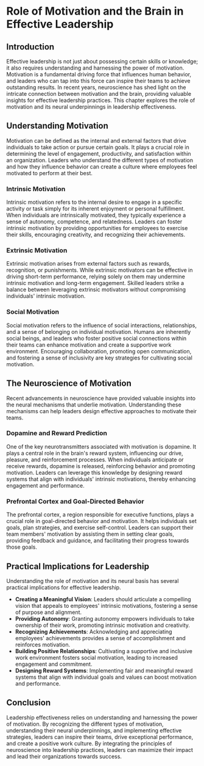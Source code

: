 # Role of Motivation and the Brain in Effective Leadership

## Introduction

Effective leadership is not just about possessing certain skills or knowledge; it also requires understanding and harnessing the power of motivation. Motivation is a fundamental driving force that influences human behavior, and leaders who can tap into this force can inspire their teams to achieve outstanding results. In recent years, neuroscience has shed light on the intricate connection between motivation and the brain, providing valuable insights for effective leadership practices. This chapter explores the role of motivation and its neural underpinnings in leadership effectiveness.

## Understanding Motivation

Motivation can be defined as the internal and external factors that drive individuals to take action or pursue certain goals. It plays a crucial role in determining the level of engagement, productivity, and satisfaction within an organization. Leaders who understand the different types of motivation and how they influence behavior can create a culture where employees feel motivated to perform at their best.

### Intrinsic Motivation

Intrinsic motivation refers to the internal desire to engage in a specific activity or task simply for its inherent enjoyment or personal fulfillment. When individuals are intrinsically motivated, they typically experience a sense of autonomy, competence, and relatedness. Leaders can foster intrinsic motivation by providing opportunities for employees to exercise their skills, encouraging creativity, and recognizing their achievements.

### Extrinsic Motivation

Extrinsic motivation arises from external factors such as rewards, recognition, or punishments. While extrinsic motivators can be effective in driving short-term performance, relying solely on them may undermine intrinsic motivation and long-term engagement. Skilled leaders strike a balance between leveraging extrinsic motivators without compromising individuals' intrinsic motivation.

### Social Motivation

Social motivation refers to the influence of social interactions, relationships, and a sense of belonging on individual motivation. Humans are inherently social beings, and leaders who foster positive social connections within their teams can enhance motivation and create a supportive work environment. Encouraging collaboration, promoting open communication, and fostering a sense of inclusivity are key strategies for cultivating social motivation.

## The Neuroscience of Motivation

Recent advancements in neuroscience have provided valuable insights into the neural mechanisms that underlie motivation. Understanding these mechanisms can help leaders design effective approaches to motivate their teams.

### Dopamine and Reward Prediction

One of the key neurotransmitters associated with motivation is dopamine. It plays a central role in the brain's reward system, influencing our drive, pleasure, and reinforcement processes. When individuals anticipate or receive rewards, dopamine is released, reinforcing behavior and promoting motivation. Leaders can leverage this knowledge by designing reward systems that align with individuals' intrinsic motivations, thereby enhancing engagement and performance.

### Prefrontal Cortex and Goal-Directed Behavior

The prefrontal cortex, a region responsible for executive functions, plays a crucial role in goal-directed behavior and motivation. It helps individuals set goals, plan strategies, and exercise self-control. Leaders can support their team members' motivation by assisting them in setting clear goals, providing feedback and guidance, and facilitating their progress towards those goals.

## Practical Implications for Leadership

Understanding the role of motivation and its neural basis has several practical implications for effective leadership.

- **Creating a Meaningful Vision**: Leaders should articulate a compelling vision that appeals to employees' intrinsic motivations, fostering a sense of purpose and alignment.
- **Providing Autonomy**: Granting autonomy empowers individuals to take ownership of their work, promoting intrinsic motivation and creativity.
- **Recognizing Achievements**: Acknowledging and appreciating employees' achievements provides a sense of accomplishment and reinforces motivation.
- **Building Positive Relationships**: Cultivating a supportive and inclusive work environment fosters social motivation, leading to increased engagement and commitment.
- **Designing Reward Systems**: Implementing fair and meaningful reward systems that align with individual goals and values can boost motivation and performance.

## Conclusion

Leadership effectiveness relies on understanding and harnessing the power of motivation. By recognizing the different types of motivation, understanding their neural underpinnings, and implementing effective strategies, leaders can inspire their teams, drive exceptional performance, and create a positive work culture. By integrating the principles of neuroscience into leadership practices, leaders can maximize their impact and lead their organizations towards success.
